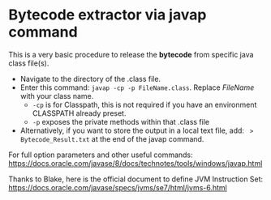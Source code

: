 # Bytecode extractor via javap command
This is a very basic procedure to release the **bytecode** from specific java class file(s).
- Navigate to the directory of the .class file.
- Enter this command: `javap -cp -p FileName.class`. Replace _FileName_ with your class name.
  - `-cp` is for Classpath, this is not required if you have an environment CLASSPATH already preset.
  - `-p` exposes the private methods within that .class file
- Alternatively, if you want to store the output in a local text file, add: ` > Bytecode_Result.txt` at the end of the javap command.

For full option parameters and other useful commands: https://docs.oracle.com/javase/8/docs/technotes/tools/windows/javap.html

Thanks to Blake, here is the official document to define JVM Instruction Set: 
https://docs.oracle.com/javase/specs/jvms/se7/html/jvms-6.html
